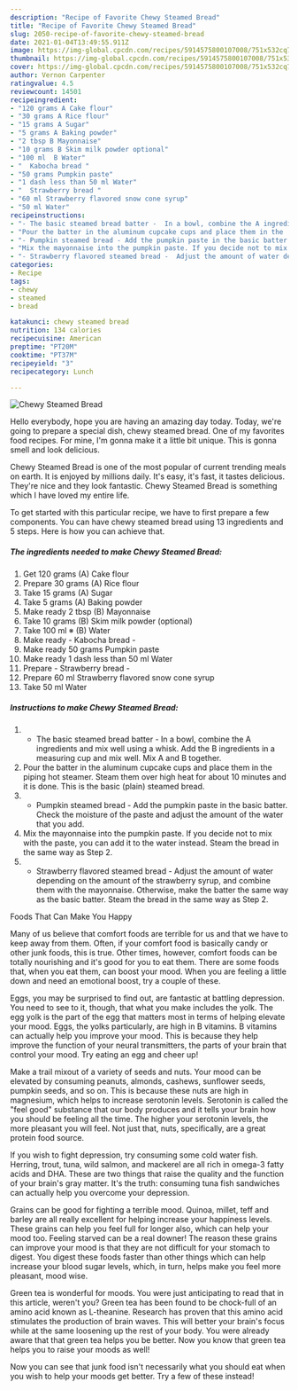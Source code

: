 ```yaml
---
description: "Recipe of Favorite Chewy Steamed Bread"
title: "Recipe of Favorite Chewy Steamed Bread"
slug: 2050-recipe-of-favorite-chewy-steamed-bread
date: 2021-01-04T13:49:55.911Z
image: https://img-global.cpcdn.com/recipes/5914575800107008/751x532cq70/chewy-steamed-bread-recipe-main-photo.jpg
thumbnail: https://img-global.cpcdn.com/recipes/5914575800107008/751x532cq70/chewy-steamed-bread-recipe-main-photo.jpg
cover: https://img-global.cpcdn.com/recipes/5914575800107008/751x532cq70/chewy-steamed-bread-recipe-main-photo.jpg
author: Vernon Carpenter
ratingvalue: 4.5
reviewcount: 14501
recipeingredient:
- "120 grams A Cake flour"
- "30 grams A Rice flour"
- "15 grams A Sugar"
- "5 grams A Baking powder"
- "2 tbsp B Mayonnaise"
- "10 grams B Skim milk powder optional"
- "100 ml  B Water"
- "  Kabocha bread "
- "50 grams Pumpkin paste"
- "1 dash less than 50 ml Water"
- "  Strawberry bread "
- "60 ml Strawberry flavored snow cone syrup"
- "50 ml Water"
recipeinstructions:
- "- The basic steamed bread batter -  In a bowl, combine the A ingredients and mix well using a whisk.  Add the B ingredients in a measuring cup and mix well.  Mix A and B together."
- "Pour the batter in the aluminum cupcake cups and place them in the  piping hot steamer.  Steam them over high heat for about 10 minutes and it is done.  This is the basic (plain) steamed bread."
- "- Pumpkin steamed bread - Add the pumpkin paste in the basic batter.  Check the moisture of the paste and adjust the amount of the water that you add."
- "Mix the mayonnaise into the pumpkin paste. If you decide not to mix with the paste, you can add it to the water instead. Steam the bread in the same way as Step 2."
- "- Strawberry flavored steamed bread -  Adjust the amount of water depending on the amount of the strawberry syrup, and combine them with the mayonnaise. Otherwise, make the batter the same way as the basic batter.  Steam the bread in the same way as Step 2."
categories:
- Recipe
tags:
- chewy
- steamed
- bread

katakunci: chewy steamed bread 
nutrition: 134 calories
recipecuisine: American
preptime: "PT20M"
cooktime: "PT37M"
recipeyield: "3"
recipecategory: Lunch

---
```



![Chewy Steamed Bread](https://img-global.cpcdn.com/recipes/5914575800107008/751x532cq70/chewy-steamed-bread-recipe-main-photo.jpg)

Hello everybody, hope you are having an amazing day today. Today, we're going to prepare a special dish, chewy steamed bread. One of my favorites food recipes. For mine, I'm gonna make it a little bit unique. This is gonna smell and look delicious.



Chewy Steamed Bread is one of the most popular of current trending meals on earth. It is enjoyed by millions daily. It's easy, it's fast, it tastes delicious. They're nice and they look fantastic. Chewy Steamed Bread is something which I have loved my entire life.


To get started with this particular recipe, we have to first prepare a few components. You can have chewy steamed bread using 13 ingredients and 5 steps. Here is how you can achieve that.

<!--inarticleads1-->

##### The ingredients needed to make Chewy Steamed Bread:

1. Get 120 grams (A) Cake flour
1. Prepare 30 grams (A) Rice flour
1. Take 15 grams (A) Sugar
1. Take 5 grams (A) Baking powder
1. Make ready 2 tbsp (B) Mayonnaise
1. Take 10 grams (B) Skim milk powder (optional)
1. Take 100 ml ※ (B) Water
1. Make ready  - Kabocha bread -
1. Make ready 50 grams Pumpkin paste
1. Make ready 1 dash less than 50 ml Water
1. Prepare  - Strawberry bread -
1. Prepare 60 ml Strawberry flavored snow cone syrup
1. Take 50 ml Water




<!--inarticleads2-->

##### Instructions to make Chewy Steamed Bread:

1. - The basic steamed bread batter -  In a bowl, combine the A ingredients and mix well using a whisk.  Add the B ingredients in a measuring cup and mix well.  Mix A and B together.
1. Pour the batter in the aluminum cupcake cups and place them in the  piping hot steamer.  Steam them over high heat for about 10 minutes and it is done.  This is the basic (plain) steamed bread.
1. - Pumpkin steamed bread - Add the pumpkin paste in the basic batter.  Check the moisture of the paste and adjust the amount of the water that you add.
1. Mix the mayonnaise into the pumpkin paste. If you decide not to mix with the paste, you can add it to the water instead. Steam the bread in the same way as Step 2.
1. - Strawberry flavored steamed bread -  Adjust the amount of water depending on the amount of the strawberry syrup, and combine them with the mayonnaise. Otherwise, make the batter the same way as the basic batter.  Steam the bread in the same way as Step 2.




Foods That Can Make You Happy


Many of us believe that comfort foods are terrible for us and that we have to keep away from them. Often, if your comfort food is basically candy or other junk foods, this is true. Other times, however, comfort foods can be totally nourishing and it's good for you to eat them. There are some foods that, when you eat them, can boost your mood. When you are feeling a little down and need an emotional boost, try a couple of these.

Eggs, you may be surprised to find out, are fantastic at battling depression. You need to see to it, though, that what you make includes the yolk. The egg yolk is the part of the egg that matters most in terms of helping elevate your mood. Eggs, the yolks particularly, are high in B vitamins. B vitamins can actually help you improve your mood. This is because they help improve the function of your neural transmitters, the parts of your brain that control your mood. Try eating an egg and cheer up!

Make a trail mixout of a variety of seeds and nuts. Your mood can be elevated by consuming peanuts, almonds, cashews, sunflower seeds, pumpkin seeds, and so on. This is because these nuts are high in magnesium, which helps to increase serotonin levels. Serotonin is called the "feel good" substance that our body produces and it tells your brain how you should be feeling all the time. The higher your serotonin levels, the more pleasant you will feel. Not just that, nuts, specifically, are a great protein food source.

If you wish to fight depression, try consuming some cold water fish. Herring, trout, tuna, wild salmon, and mackerel are all rich in omega-3 fatty acids and DHA. These are two things that raise the quality and the function of your brain's gray matter. It's the truth: consuming tuna fish sandwiches can actually help you overcome your depression. 

Grains can be good for fighting a terrible mood. Quinoa, millet, teff and barley are all really excellent for helping increase your happiness levels. These grains can help you feel full for longer also, which can help your mood too. Feeling starved can be a real downer! The reason these grains can improve your mood is that they are not difficult for your stomach to digest. You digest these foods faster than other things which can help increase your blood sugar levels, which, in turn, helps make you feel more pleasant, mood wise.

Green tea is wonderful for moods. You were just anticipating to read that in this article, weren't you? Green tea has been found to be chock-full of an amino acid known as L-theanine. Research has proven that this amino acid stimulates the production of brain waves. This will better your brain's focus while at the same loosening up the rest of your body. You were already aware that that green tea helps you be better. Now you know that green tea helps you to raise your moods as well!

Now you can see that junk food isn't necessarily what you should eat when you wish to help your moods get better. Try a few of these instead!

